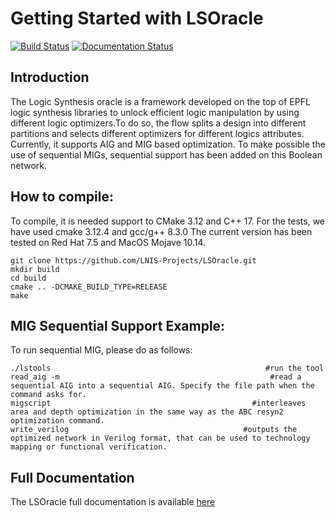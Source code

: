 # Getting Started with LSOracle

[![Build Status](https://travis-ci.org/LNIS-Projects/LSOracle.svg?branch=master)](https://travis-ci.org/LNIS-Projects/LSOracle)
[![Documentation Status](https://readthedocs.org/projects/lsoracle/badge/?version=master)](https://lsoracle.readthedocs.io/en/master/?badge=master)

## Introduction

The Logic Synthesis oracle is a framework developed on the top of EPFL logic synthesis libraries to unlock efficient logic manipulation by using different logic optimizers.To do so, the flow splits a design into different partitions and selects different optimizers for different logics attributes.
Currently, it supports AIG and MIG based optimization. 
To make possible the use of sequential MIGs, sequential support has been added on this Boolean network. 

## How to compile: 

To compile, it is needed support to CMake 3.12 and C++ 17. For the tests, we have used cmake 3.12.4 and gcc/g++ 8.3.0
The current version has been tested on Red Hat 7.5 and MacOS Mojave 10.14.  

```{r, engine='bash', count_lines}
git clone https://github.com/LNIS-Projects/LSOracle.git
mkdir build
cd build
cmake .. -DCMAKE_BUILD_TYPE=RELEASE 
make 
```

## MIG Sequential Support Example: 

To run sequential MIG, please do as follows:

```{r, engine='bash', count_lines}
./lstools                                                #run the tool
read_aig -m                                               #read a sequential AIG into a sequential AIG. Specify the file path when the command asks for. 
migscript                                             #interleaves area and depth optimization in the same way as the ABC resyn2 optimization command. 
write_verilog                                       #outputs the optimized network in Verilog format, that can be used to technology mapping or functional verification. 
```

## Full Documentation 

The LSOracle full documentation is available [here](https://lsoracle.readthedocs.io/en/master/?badge=master)

